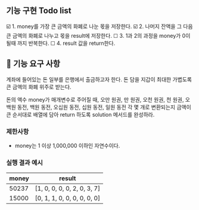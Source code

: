 ## 기능 구현 Todo list

☑️ 1. money를 가장 큰 금액의 화폐로 나눈 몫을 저장한다.
☑️ 2. 나머지 잔액을 그 다음 큰 금액의 화폐로 나누고 몫을 result에 저장한다.
☐ 3. 1과 2의 과정을 money가 0이 될때 까지 반복한다.
☐ 4. result 값을 return한다.


## 🚀 기능 요구 사항

계좌에 들어있는 돈 일부를 은행에서 출금하고자 한다. 돈 담을 지갑이 최대한 가볍도록 큰 금액의 화폐 위주로 받는다.

돈의 액수 money가 매개변수로 주어질 때, 오만 원권, 만 원권, 오천 원권, 천 원권, 오백원 동전, 백원 동전, 오십원 동전, 십원 동전, 일원 동전 각 몇 개로 변환되는지 금액이 큰 순서대로 배열에 담아 return 하도록 solution 메서드를 완성하라.

### 제한사항

- money는 1 이상 1,000,000 이하인 자연수이다.

### 실행 결과 예시

| money | result |
| --- | --- |
| 50237	| [1, 0, 0, 0, 0, 2, 0, 3, 7] |
| 15000	| [0, 1, 1, 0, 0, 0, 0, 0, 0] |
